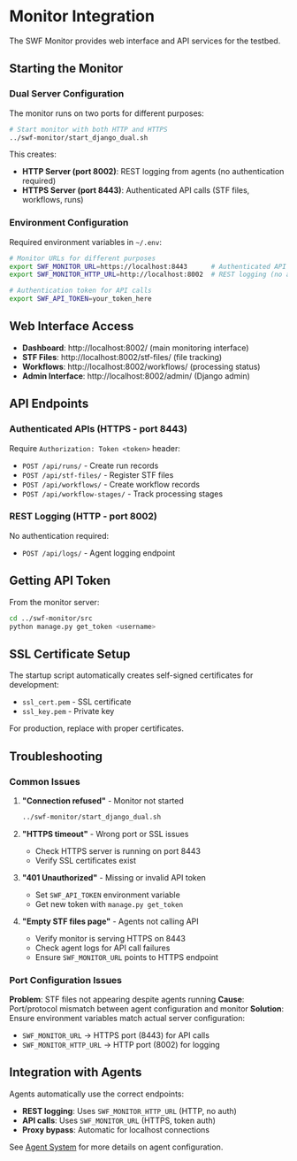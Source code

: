 # Monitor Integration

The SWF Monitor provides web interface and API services for the testbed.

## Starting the Monitor

### Dual Server Configuration

The monitor runs on two ports for different purposes:

```bash
# Start monitor with both HTTP and HTTPS
../swf-monitor/start_django_dual.sh
```

This creates:
- **HTTP Server (port 8002)**: REST logging from agents (no authentication required)
- **HTTPS Server (port 8443)**: Authenticated API calls (STF files, workflows, runs)

### Environment Configuration

Required environment variables in `~/.env`:

```bash
# Monitor URLs for different purposes
export SWF_MONITOR_URL=https://localhost:8443      # Authenticated API calls
export SWF_MONITOR_HTTP_URL=http://localhost:8002  # REST logging (no auth)

# Authentication token for API calls
export SWF_API_TOKEN=your_token_here
```

## Web Interface Access

- **Dashboard**: http://localhost:8002/ (main monitoring interface)
- **STF Files**: http://localhost:8002/stf-files/ (file tracking)
- **Workflows**: http://localhost:8002/workflows/ (processing status)
- **Admin Interface**: http://localhost:8002/admin/ (Django admin)

## API Endpoints

### Authenticated APIs (HTTPS - port 8443)

Require `Authorization: Token <token>` header:

- `POST /api/runs/` - Create run records
- `POST /api/stf-files/` - Register STF files
- `POST /api/workflows/` - Create workflow records
- `POST /api/workflow-stages/` - Track processing stages

### REST Logging (HTTP - port 8002)

No authentication required:
- `POST /api/logs/` - Agent logging endpoint

## Getting API Token

From the monitor server:
```bash
cd ../swf-monitor/src
python manage.py get_token <username>
```

## SSL Certificate Setup

The startup script automatically creates self-signed certificates for development:
- `ssl_cert.pem` - SSL certificate
- `ssl_key.pem` - Private key

For production, replace with proper certificates.

## Troubleshooting

### Common Issues

1. **"Connection refused"** - Monitor not started
   ```bash
   ../swf-monitor/start_django_dual.sh
   ```

2. **"HTTPS timeout"** - Wrong port or SSL issues
   - Check HTTPS server is running on port 8443
   - Verify SSL certificates exist

3. **"401 Unauthorized"** - Missing or invalid API token
   - Set `SWF_API_TOKEN` environment variable
   - Get new token with `manage.py get_token`

4. **"Empty STF files page"** - Agents not calling API
   - Verify monitor is serving HTTPS on 8443
   - Check agent logs for API call failures
   - Ensure `SWF_MONITOR_URL` points to HTTPS endpoint

### Port Configuration Issues

**Problem**: STF files not appearing despite agents running
**Cause**: Port/protocol mismatch between agent configuration and monitor
**Solution**: Ensure environment variables match actual server configuration:
- `SWF_MONITOR_URL` → HTTPS port (8443) for API calls
- `SWF_MONITOR_HTTP_URL` → HTTP port (8002) for logging

## Integration with Agents

Agents automatically use the correct endpoints:
- **REST logging**: Uses `SWF_MONITOR_HTTP_URL` (HTTP, no auth)
- **API calls**: Uses `SWF_MONITOR_URL` (HTTPS, token auth)
- **Proxy bypass**: Automatic for localhost connections

See [Agent System](agents.md) for more details on agent configuration.
